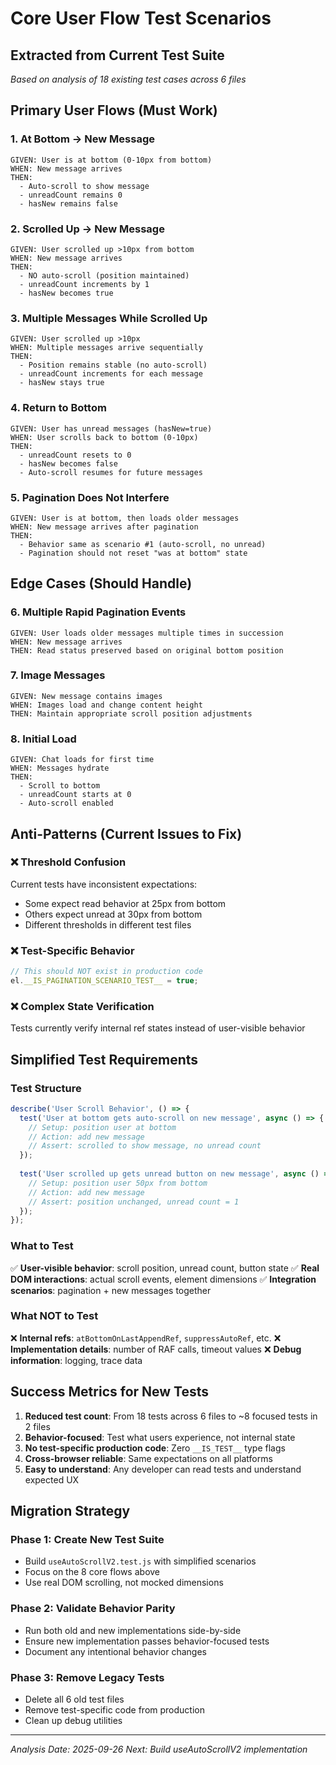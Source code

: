 # Core User Flow Test Scenarios

## Extracted from Current Test Suite
*Based on analysis of 18 existing test cases across 6 files*

## Primary User Flows (Must Work)

### 1. **At Bottom → New Message**
```
GIVEN: User is at bottom (0-10px from bottom)
WHEN: New message arrives
THEN: 
  - Auto-scroll to show message
  - unreadCount remains 0
  - hasNew remains false
```

### 2. **Scrolled Up → New Message**  
```
GIVEN: User scrolled up >10px from bottom
WHEN: New message arrives
THEN:
  - NO auto-scroll (position maintained)
  - unreadCount increments by 1
  - hasNew becomes true
```

### 3. **Multiple Messages While Scrolled Up**
```
GIVEN: User scrolled up >10px
WHEN: Multiple messages arrive sequentially
THEN:
  - Position remains stable (no auto-scroll)
  - unreadCount increments for each message
  - hasNew stays true
```

### 4. **Return to Bottom**
```
GIVEN: User has unread messages (hasNew=true)
WHEN: User scrolls back to bottom (0-10px)
THEN:
  - unreadCount resets to 0
  - hasNew becomes false
  - Auto-scroll resumes for future messages
```

### 5. **Pagination Does Not Interfere**
```
GIVEN: User is at bottom, then loads older messages
WHEN: New message arrives after pagination
THEN:
  - Behavior same as scenario #1 (auto-scroll, no unread)
  - Pagination should not reset "was at bottom" state
```

## Edge Cases (Should Handle)

### 6. **Multiple Rapid Pagination Events**
```
GIVEN: User loads older messages multiple times in succession
WHEN: New message arrives
THEN: Read status preserved based on original bottom position
```

### 7. **Image Messages**
```
GIVEN: New message contains images
WHEN: Images load and change content height
THEN: Maintain appropriate scroll position adjustments
```

### 8. **Initial Load**
```
GIVEN: Chat loads for first time
WHEN: Messages hydrate
THEN: 
  - Scroll to bottom
  - unreadCount starts at 0
  - Auto-scroll enabled
```

## Anti-Patterns (Current Issues to Fix)

### ❌ **Threshold Confusion**
Current tests have inconsistent expectations:
- Some expect read behavior at 25px from bottom
- Others expect unread at 30px from bottom  
- Different thresholds in different test files

### ❌ **Test-Specific Behavior**
```javascript
// This should NOT exist in production code
el.__IS_PAGINATION_SCENARIO_TEST__ = true;
```

### ❌ **Complex State Verification**
Tests currently verify internal ref states instead of user-visible behavior

## Simplified Test Requirements

### Test Structure
```javascript
describe('User Scroll Behavior', () => {
  test('User at bottom gets auto-scroll on new message', async () => {
    // Setup: position user at bottom
    // Action: add new message
    // Assert: scrolled to show message, no unread count
  });
  
  test('User scrolled up gets unread button on new message', async () => {
    // Setup: position user 50px from bottom  
    // Action: add new message
    // Assert: position unchanged, unread count = 1
  });
});
```

### What to Test
✅ **User-visible behavior**: scroll position, unread count, button state
✅ **Real DOM interactions**: actual scroll events, element dimensions
✅ **Integration scenarios**: pagination + new messages together

### What NOT to Test  
❌ **Internal refs**: `atBottomOnLastAppendRef`, `suppressAutoRef`, etc.
❌ **Implementation details**: number of RAF calls, timeout values
❌ **Debug information**: logging, trace data

## Success Metrics for New Tests

1. **Reduced test count**: From 18 tests across 6 files to ~8 focused tests in 2 files
2. **Behavior-focused**: Test what users experience, not internal state
3. **No test-specific production code**: Zero `__IS_TEST__` type flags
4. **Cross-browser reliable**: Same expectations on all platforms
5. **Easy to understand**: Any developer can read tests and understand expected UX

## Migration Strategy

### Phase 1: Create New Test Suite
- Build `useAutoScrollV2.test.js` with simplified scenarios
- Focus on the 8 core flows above
- Use real DOM scrolling, not mocked dimensions

### Phase 2: Validate Behavior Parity
- Run both old and new implementations side-by-side
- Ensure new implementation passes behavior-focused tests
- Document any intentional behavior changes

### Phase 3: Remove Legacy Tests
- Delete all 6 old test files
- Remove test-specific code from production
- Clean up debug utilities

---

*Analysis Date: 2025-09-26*
*Next: Build useAutoScrollV2 implementation*